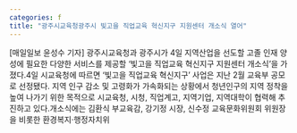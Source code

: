 ```yaml
---
categories: f
title: "광주시교육청광주시 빛고을 직업교육 혁신지구 지원센터 개소식 열어"
---
```

[매일일보 윤성수 기자] 광주시교육청과 광주시가 4일 지역산업을 선도할 고졸 인재 양성에 필요한 다양한 서비스를 제공할 ‘빛고을 직업교육 혁신지구 지원센터 개소식’을 가졌다.4일 시교육청에 따르면 ‘빛고을 직업교육 혁신지구’ 사업은 지난 2월 교육부 공모로 선정됐다. 지역 인구 감소 및 고령화가 가속화되는 상황에서 청년인구의 지역 정착을 높여 나가기 위한 목적으로 시교육청, 시청, 직업계고, 지역기업, 지역대학이 협력해 추진하고 있다.개소식에는 김환식 부교육감, 강기정 시장, 신수정 교육문화위원회 위원장을 비롯한 환경복지·행정자치위